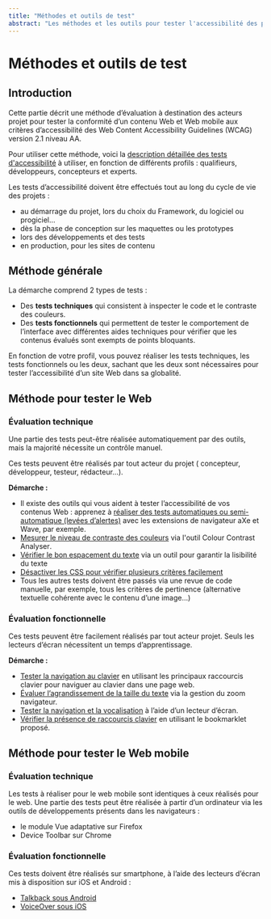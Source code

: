 ```yaml
---
title: "Méthodes et outils de test"
abstract: "Les méthodes et les outils pour tester l'accessibilité des pages web"
---
```


# Méthodes et outils de test

## Introduction

Cette partie décrit une méthode d’évaluation à destination des acteurs projet pour tester la conformité d’un contenu Web et Web mobile aux critères d’accessibilité des Web Content Accessibility Guidelines (WCAG) version 2.1 niveau AA.


Pour utiliser cette méthode, voici la [description détaillée des tests d'accessibilité](/fr/web/tester/) à utiliser, en fonction de différents profils&nbsp;: qualifieurs, développeurs, concepteurs et experts. 

Les tests d’accessibilité doivent être effectués tout au long du cycle de vie des projets :
- au démarrage du projet, lors du choix du Framework, du logiciel ou progiciel… 
- dès la phase de conception sur les maquettes ou les prototypes
- lors des développements et des tests  
- en production, pour les sites de contenu

## Méthode générale

La démarche comprend 2 types de tests :
- Des **tests techniques** qui consistent à inspecter le code et le contraste des couleurs.
- Des **tests fonctionnels** qui permettent de tester le comportement de l’interface avec différentes <abbr>aides techniques</abbr> pour vérifier que les contenus évalués sont exempts de points bloquants.

En fonction de votre profil, vous pouvez réaliser les tests techniques, les tests fonctionnels ou les deux, sachant que les deux sont nécessaires pour tester l’accessibilité d’un site Web dans sa globalité. 

## Méthode pour tester le Web

### Évaluation technique

Une partie des tests peut-être réalisée automatiquement par des outils, mais la majorité nécessite un contrôle manuel.

Ces tests peuvent être réalisés par tout acteur du projet ( concepteur, développeur, testeur, rédacteur…).

**Démarche :**
- Il existe des outils qui vous aident à tester l’accessibilité de vos contenus Web : apprenez à [réaliser des tests automatiques ou semi-automatique (levées d’alertes)](./extensions-navigateur/) avec les extensions de navigateur aXe et Wave, par exemple.  
- [Mesurer le niveau de contraste des couleurs](./mesurer-contraste-couleurs/) via l'outil <span lang="en">Colour Contrast Analyser</span>.
- [Vérifier le bon espacement du texte](/fr/web/designer/mise-en-page/#permettre-daerer-le-texte) via un outil pour garantir la lisibilité du texte
- [Désactiver les <abbr>CSS</abbr> pour vérifier plusieurs critères facilement](./desactiver-les-css/)
- Tous les autres tests doivent être passés via une revue de code manuelle, par exemple, tous les critères de pertinence (alternative textuelle cohérente avec le contenu d’une image…) 

### Évaluation fonctionnelle

Ces tests peuvent être facilement réalisés par tout acteur projet. Seuls les lecteurs d’écran nécessitent un temps d’apprentissage. 

**Démarche :**
- [Tester la navigation au clavier](./navigation-clavier/) en utilisant les principaux raccourcis clavier pour naviguer au clavier dans une page web.
- [Évaluer l’agrandissement de la taille du texte](./agrandissement-texte/) via la gestion du zoom navigateur.
- [Tester la navigation et la vocalisation](./navigation-lecteur-ecran/) à l’aide d’un lecteur d’écran.
- [Vérifier la présence de raccourcis clavier](./raccourcis-clavier/) en utilisant le bookmarklet proposé.


## Méthode pour tester le Web mobile 

### Évaluation technique

Les tests à réaliser pour le web mobile sont identiques à ceux réalisés pour le web. Une partie des tests peut être réalisée à partir d’un ordinateur via les outils de développements présents dans les navigateurs :

- le module Vue adaptative sur Firefox 
- Device Toolbar sur Chrome

### Évaluation fonctionnelle

Ces tests doivent être réalisés sur smartphone, à l’aide des lecteurs d’écran mis à disposition sur iOS et Android :
- [Talkback sous Android](/fr/mobile/android/talkback/) 
- [VoiceOver sous iOS](/fr/mobile/ios/voiceover/)
